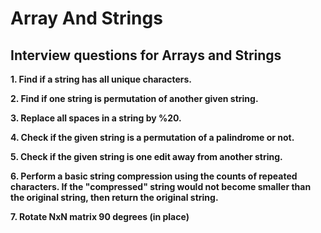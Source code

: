 # Array And Strings

## Interview questions for Arrays and Strings

**1. Find if a string has all unique characters.**

**2. Find if one string is permutation of another given string.** 

**3. Replace all spaces in a string by %20.**

**4. Check if the given string is a permutation of a palindrome or not.**

**5. Check if the given string is one edit away from another string.**

**6. Perform a basic string compression using the counts of repeated characters. If the "compressed" string would not become smaller than the original string, then return the original string.**

**7. Rotate NxN matrix 90 degrees (in place)**
